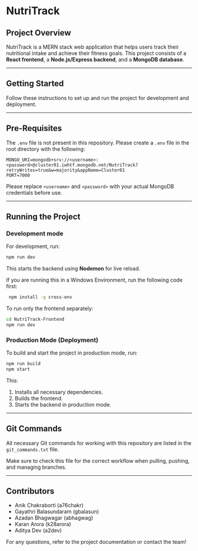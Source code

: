 # NutriTrack

## Project Overview
NutriTrack is a MERN stack web application that helps users track their nutritional intake and achieve their fitness goals. This project consists of a **React frontend**, a **Node.js/Express backend**, and a **MongoDB database**.

---

## Getting Started
Follow these instructions to set up and run the project for development and deployment.

---

## Pre-Requisites
The `.env` file is not present in this repository. Please create a `.env` file in the root directory with the following:

```
MONGO_URI=mongodb+srv://<username>:<password>@cluster01.iwhtf.mongodb.net/NutriTrack?retryWrites=true&w=majority&appName=Cluster01
PORT=7000
```

Please replace `<username>` and `<password>` with your actual MongoDB credentials before use.

---

## Running the Project

### **Development mode**
For development, run:
```sh
npm run dev
```
This starts the backend using **Nodemon** for live reload. 

If you are running this in a Windows Environment, run the following code first:
```sh
 npm install -g cross-env
```

To run only the frontend separately:
```sh
cd NutriTrack-Frontend
npm run dev
```

### **Production Mode (Deployment)**
To build and start the project in production mode, run:
```sh
npm run build
npm start
```
This:
1. Installs all necessary dependencies.
2. Builds the frontend.
3. Starts the backend in production mode.

---

## Git Commands
All necessary Git commands for working with this repository are listed in the `git_commands.txt` file.

Make sure to check this file for the correct workflow when pulling, pushing, and managing branches.

---

## Contributors
- Anik Chakraborti (a76chakr)
- Gayathri Balasundaram (gbalasun)
- Azadan Bhagwagar (abhagwag)
- Karan Arora (k28arora)
- Aditya Dev (a2dev)

For any questions, refer to the project documentation or contact the team!





